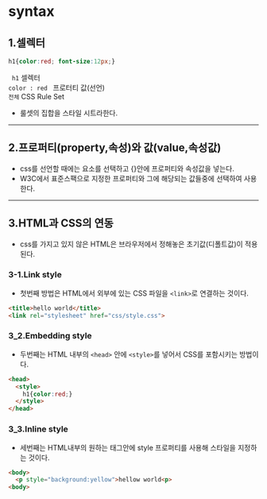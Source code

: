 # syntax
## 1.셀렉터
```css
h1{color:red; font-size:12px;}
```
` h1` 셀렉터  
`color : red ` 프로터티 값(선언)   
`전체` CSS Rule Set  
- 룰셋의 집합을 스타일 시트라한다.
---

## 2.프로퍼티(property,속성)와 값(value,속성값)
- css를 선언할 때에는 요소를 선택하고 {}안에 프로퍼티와 속성값을 넣는다.
- W3C에서 표준스팩으로 지정한 프로퍼티와 그에 해당되는 값들중에 선택하여 사용한다.
---

## 3.HTML과 CSS의 연동 
- css를 가지고 있지 않은 HTML은 브라우저에서 정해놓은 초기값(디폴트값)이 적용된다.
### 3-1.Link style
- 첫번째 방법은 HTML에서 외부에 있는 CSS 파일을 `<link>`로 연결하는 것이다. 

``` html
<title>hello world</title>
<link rel="stylesheet" href="css/style.css">
``` 

### 3_2.Embedding style
-  두번째는 HTML 내부의 `<head>` 안에 `<style>`를 넣어서 CSS를 포함시키는 방법이다.

``` html
<head>
  <style>
    h1{color:red;}
  </style> 
</head> 
```
### 3_3.Inline style
- 세번째는 HTML내부의 원하는 태그안에 style 프로퍼티를 사용해 스타일을 지정하는 것이다. 
```  html
<body>
  <p style="background:yellow">hellow world<p>
<body>
```


